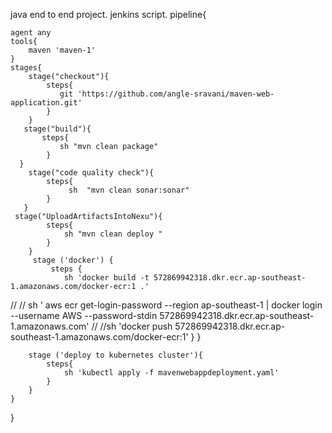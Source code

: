 java end to end project.
jenkins script.
pipeline{

    agent any
    tools{
        maven 'maven-1'
    }
    stages{
        stage("checkout"){
            steps{
               git 'https://github.com/angle-sravani/maven-web-application.git' 
            }
        }
       stage("build"){
           steps{
               sh "mvn clean package"
            }
      }
        stage("code quality check"){
            steps{
                 sh  "mvn clean sonar:sonar"
            }
       }
     stage("UploadArtifactsIntoNexu"){
            steps{
                sh "mvn clean deploy "
            }
        }
         stage ('docker') {
             steps {
                sh 'docker build -t 572869942318.dkr.ecr.ap-southeast-1.amazonaws.com/docker-ecr:1 .'
//       //   sh ' aws ecr get-login-password --region ap-southeast-1 | docker login --username AWS --password-stdin 572869942318.dkr.ecr.ap-southeast-1.amazonaws.com'
//   //sh 'docker push 572869942318.dkr.ecr.ap-southeast-1.amazonaws.com/docker-ecr:1'
            }
        }
        
        stage ('deploy to kubernetes cluster'){
            steps{
                sh 'kubectl apply -f mavenwebappdeployment.yaml'
            }
        }
    }
    
}    
 

    
